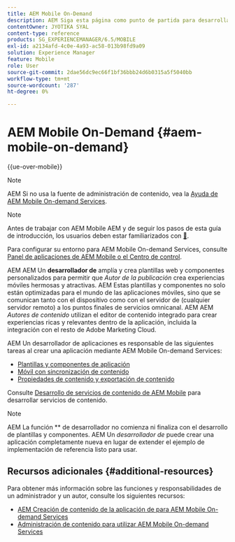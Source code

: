 ```yaml
---
title: AEM Mobile On-Demand
description: AEM Siga esta página como punto de partida para desarrollar la aplicación de On-Demand Services con el servicio de asistencia de la aplicación (Adobe Experience Manager) de la aplicación de la que dispone el usuario. La página cubre los temas relevantes para el desarrollador de una aplicación.
contentOwner: JYOTIKA SYAL
content-type: reference
products: SG_EXPERIENCEMANAGER/6.5/MOBILE
exl-id: a2134afd-4c0e-4a93-ac58-013b98fd9a09
solution: Experience Manager
feature: Mobile
role: User
source-git-commit: 2dae56dc9ec66f1bf36bbb24d6b0315a5f5040bb
workflow-type: tm+mt
source-wordcount: '287'
ht-degree: 0%

---
```


# AEM Mobile On-Demand {#aem-mobile-on-demand}

{{ue-over-mobile}}

>[!NOTE]
>
>AEM Si no usa la fuente de administración de contenido, vea la [Ayuda de AEM Mobile On-demand Services](https://helpx.adobe.com/es/digital-publishing-solution/topics.html).

>[!NOTE]
>
>Antes de trabajar con AEM Mobile AEM y de seguir los pasos de esta guía de introducción, los usuarios deben estar familiarizados con [&#128279;](/help/sites-deploying/deploy.md).
>
>Para configurar su entorno para AEM Mobile On-demand Services, consulte [Panel de aplicaciones de AEM Mobile o el Centro de control](/help/mobile/mobile-apps-ondemand-application-dashboard.md).

AEM AEM Un **desarrollador de** amplía y crea plantillas web y componentes personalizados para permitir que *Autor de la publicación* crea experiencias móviles hermosas y atractivas. AEM Estas plantillas y componentes no solo están optimizadas para el mundo de las aplicaciones móviles, sino que se comunican tanto con el dispositivo como con el servidor de (cualquier servidor remoto) a los puntos finales de servicios omnicanal. AEM AEM *Autores de contenido* utilizan el editor de contenido integrado para crear experiencias ricas y relevantes dentro de la aplicación, incluida la integración con el resto de Adobe Marketing Cloud.

AEM Un desarrollador de aplicaciones es responsable de las siguientes tareas al crear una aplicación mediante AEM Mobile On-demand Services:

* [Plantillas y componentes de aplicación](/help/mobile/app-templates-and-components1.md)
* [Móvil con sincronización de contenido](/help/mobile/mobile-ondemand-contentsync.md)
* [Propiedades de contenido y exportación de contenido](/help/mobile/on-demand-content-properties-exporting.md)

Consulte [Desarrollo de servicios de contenido de AEM Mobile](/help/mobile/developing-content-services.md) para desarrollar servicios de contenido.

>[!NOTE]
>
>AEM La función ** de desarrollador no comienza ni finaliza con el desarrollo de plantillas y componentes. AEM Un *desarrollador de* puede crear una aplicación completamente nueva en lugar de extender el ejemplo de implementación de referencia listo para usar.

## Recursos adicionales {#additional-resources}

Para obtener más información sobre las funciones y responsabilidades de un administrador y un autor, consulte los siguientes recursos:

* [AEM Creación de contenido de la aplicación de para AEM Mobile On-demand Services](/help/mobile/mobile-apps-ondemand.md)
* [Administración de contenido para utilizar AEM Mobile On-demand Services](/help/mobile/aem-mobile.md)
